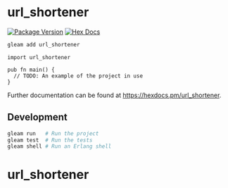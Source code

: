 # url_shortener

[![Package Version](https://img.shields.io/hexpm/v/url_shortener)](https://hex.pm/packages/url_shortener)
[![Hex Docs](https://img.shields.io/badge/hex-docs-ffaff3)](https://hexdocs.pm/url_shortener/)

```sh
gleam add url_shortener
```
```gleam
import url_shortener

pub fn main() {
  // TODO: An example of the project in use
}
```

Further documentation can be found at <https://hexdocs.pm/url_shortener>.

## Development

```sh
gleam run   # Run the project
gleam test  # Run the tests
gleam shell # Run an Erlang shell
```
# url_shortener

